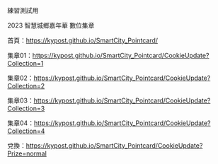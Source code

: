 練習測試用

2023 智慧城鄉嘉年華 數位集章

首頁：https://kypost.github.io/SmartCity_Pointcard/

集章01：https://kypost.github.io/SmartCity_Pointcard/CookieUpdate?Collection=1

集章02：https://kypost.github.io/SmartCity_Pointcard/CookieUpdate?Collection=2

集章03：https://kypost.github.io/SmartCity_Pointcard/CookieUpdate?Collection=3

集章04：https://kypost.github.io/SmartCity_Pointcard/CookieUpdate?Collection=4

兌換：https://kypost.github.io/SmartCity_Pointcard/CookieUpdate?Prize=normal
